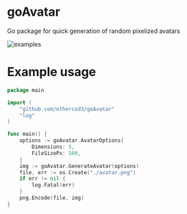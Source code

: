 
# goAvatar

Go package for quick generation of random pixelized avatars

![examples](https://github.com/ethercod3/goAvatar/blob/main/examples/examples.png?raw=true)

# Example usage

```go
package main

import (
	"github.com/ethercod3/goAvatar"
	"log"
)

func main() {
	options := goAvatar.AvatarOptions{
		Dimensions: 5,
		FileSizePx: 500,
	}
	img := goAvatar.GenerateAvatar(options)
	file, err := os.Create("./avatar.png")
	if err != nil {
		log.Fatal(err)
	}
	png.Encode(file, img)
}
```
